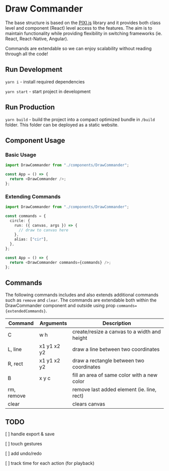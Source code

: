 # Draw Commander

The base structure is based on the [PIXI.js](https://pixijs.com/) library and it provides both class level and component (React) level access to the features. The aim is to maintain functionality while providing flexibility in switching frameworks (ie. React, React-Native, Angular).

Commands are extendable so we can enjoy scalability without reading through all the code!

## Run Development

`yarn i` - install required dependencies

`yarn start` - start project in development

## Run Production

`yarn build` - build the project into a compact optimized bundle in `/build` folder. This folder can be deployed as a static website.

## Component Usage

### Basic Usage

```typescript
import DrawCommander from "./components/DrawCommander";

const App = () => {
  return <DrawCommander />;
};
```

### Extending Commands

```typescript
import DrawCommander from "./components/DrawCommander";

const commands = {
  circle: {
    run: ({ canvas, args }) => {
      // draw to canvas here
    },
    alias: ["cir"],
  },
};

const App = () => {
  return <DrawCommander commands={commands} />;
};
```

## Commands

The following commands includes and also extends additional commands such as `remove` and `clear`. The commands are extendable both within the DrawCommander component and outside using prop `commands={extendedCommands}`.

| Command    | Arguments   | Description                                  |
| ---------- | ----------- | -------------------------------------------- |
| C          | w h         | create/resize a canvas to a width and height |
| L, line    | x1 y1 x2 y2 | draw a line between two coordinates          |
| R, rect    | x1 y1 x2 y2 | draw a rectangle between two coordinates     |
| B          | x y c       | fill an area of same color with a new color  |
| rm, remove |             | remove last added element (ie. line, rect)   |
| clear      |             | clears canvas                                |

## TODO

[ ] handle export & save

[ ] touch gestures

[ ] add undo/redo

[ ] track time for each action (for playback)
